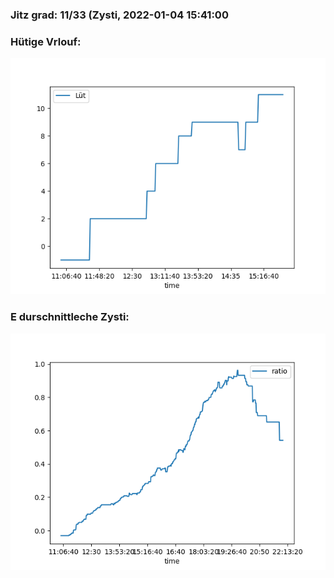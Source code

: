 ### Jitz grad: 11/33 (Zysti, 2022-01-04 15:41:00

### Hütige Vrlouf:
![Graph](Today.png)

### E durschnittleche Zysti:
![Graph](Zysti.png)